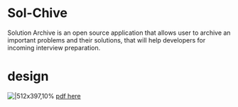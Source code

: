 # Sol-Chive

Solution Archive is an open source application that allows user to archive an important problems and their solutions, that will help developers for incoming interview preparation.

# design
![|512x397,10%](https://cdn.discordapp.com/attachments/535594078461755407/898972116236505138/unknown.png)
[pdf here](https://cdn.discordapp.com/attachments/791772743137886218/898968386220994610/sol-chive_v2.pdf)
